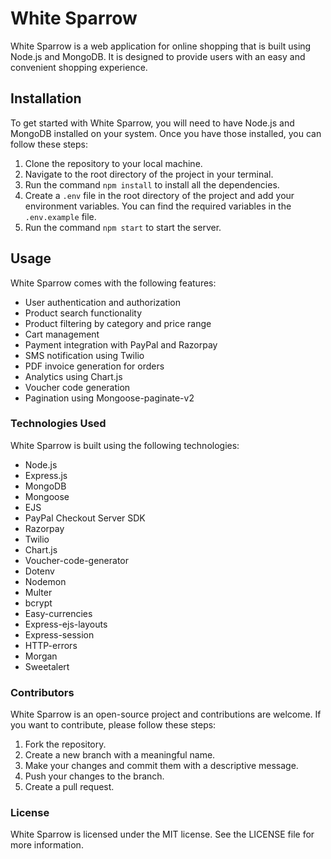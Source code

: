 # White Sparrow

White Sparrow is a web application for online shopping that is built using Node.js and MongoDB. It is designed to provide users with an easy and convenient shopping experience.

## Installation

To get started with White Sparrow, you will need to have Node.js and MongoDB installed on your system. Once you have those installed, you can follow these steps:

1. Clone the repository to your local machine.
2. Navigate to the root directory of the project in your terminal.
3. Run the command `npm install` to install all the dependencies.
4. Create a `.env` file in the root directory of the project and add your environment variables. You can find the required variables in the `.env.example` file.
5. Run the command `npm start` to start the server.

## Usage

White Sparrow comes with the following features:

- User authentication and authorization
- Product search functionality
- Product filtering by category and price range
- Cart management
- Payment integration with PayPal and Razorpay
- SMS notification using Twilio
- PDF invoice generation for orders
- Analytics using Chart.js
- Voucher code generation
- Pagination using Mongoose-paginate-v2

### Technologies Used

White Sparrow is built using the following technologies:

- Node.js
- Express.js
- MongoDB
- Mongoose
- EJS
- PayPal Checkout Server SDK
- Razorpay
- Twilio
- Chart.js
- Voucher-code-generator
- Dotenv
- Nodemon
- Multer
- bcrypt
- Easy-currencies
- Express-ejs-layouts
- Express-session
- HTTP-errors
- Morgan
- Sweetalert

### Contributors

White Sparrow is an open-source project and contributions are welcome. If you want to contribute, please follow these steps:

1. Fork the repository.
2. Create a new branch with a meaningful name.
3. Make your changes and commit them with a descriptive message.
4. Push your changes to the branch.
5. Create a pull request.

### License

White Sparrow is licensed under the MIT license. See the LICENSE file for more information.
